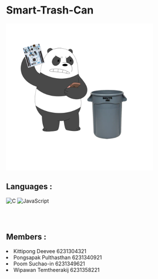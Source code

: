 <h1> Smart-Trash-Can </h1>

<img src="we-regret.png" width=400>

<br>

<h2>Languages : </h2> 

<img alt="C" src="https://img.shields.io/badge/C-a8b9cc?logo=C&logoColor=white&style=flat" />
<img alt="JavaScript" src="https://img.shields.io/badge/javascript-F7DF1E?logo=javascript&logoColor=white&style=flat" />


<br></br>

<h2>Members : </h2>
    <li>Kittipong Deevee 6231304321</li>
    <li>Pongsapak Pulthasthan 6231340921</li>
    <li>Poom Suchao-in 6231349621</li>
    <li>Wipawan Temtheerakij 6231358221</li>
    
        
